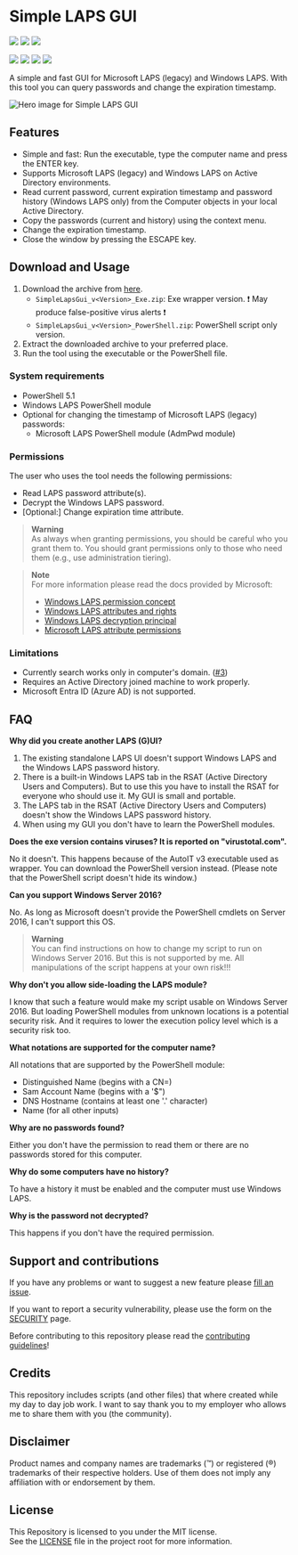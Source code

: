 # Simple LAPS GUI  

<!-- Name des Repositories muss immer klein geschrieben werden. -->
<a href="https://github.com/htcfreek/SimpleLapsGui/releases"><img src="https://img.shields.io/github/release/htcfreek/SimpleLapsGui?label=stable+release"/></a> <a href="https://github.com/htcfreek/SimpleLapsGui/releases/latest"><img src="https://img.shields.io/github/release/htcfreek/SimpleLapsGui?include_prereleases&label=latest+release"/></a> <a href="LICENSE.md"><img src="https://img.shields.io/github/license/htcfreek/SimpleLapsGui" /></a>

<a href="https://github.com/htcfreek/SimpleLapsGui/releases"><img src="https://img.shields.io/github/downloads/htcfreek/SimpleLapsGui/total?label=Downloads"/></a> <a href="https://github.com/htcfreek/SimpleLapsGui/stargazers"><img src="https://img.shields.io/github/stars/htcfreek/SimpleLapsGui" /></a> <a href="https://github.com/htcfreek/SimpleLapsGui/watchers"><img src="https://img.shields.io/github/watchers/htcfreek/SimpleLapsGui" /></a> <a href="https://github.com/htcfreek/SimpleLapsGui/network/members"><img src="https://img.shields.io/github/forks/htcfreek/SimpleLapsGui" /></a>

A simple and fast GUI for Microsoft LAPS (legacy) and Windows LAPS. With this tool you can query passwords and change the expiration timestamp.

![Hero image for Simple LAPS GUI](/images/github-social-preview.png)

## Features

- Simple and fast: Run the executable, type the computer name and press the ENTER key.
- Supports Microsoft LAPS (legacy) and Windows LAPS on Active Directory environments.
- Read current password, current expiration timestamp and password history (Windows LAPS only) from the Computer objects in your local Active Directory.
- Copy the passwords (current and history) using the context menu.
- Change the expiration timestamp.
- Close the window by pressing the ESCAPE key.


## Download and Usage

1. Download the archive from [here](http://github.com/htcfreek/SimpleLapsGui/releases).
   - `SimpleLapsGui_v<Version>_Exe.zip`: Exe wrapper version. :exclamation: May produce false-positive virus alerts :exclamation:
   - `SimpleLapsGui_v<Version>_PowerShell.zip`: PowerShell script only version.
2. Extract the downloaded archive to your preferred place.
3. Run the tool using the executable or the PowerShell file.

### System requirements
- PowerShell 5.1
- Windows LAPS PowerShell module
- Optional for changing the timestamp of Microsoft LAPS (legacy) passwords:
  - Microsoft LAPS PowerShell module (AdmPwd module)

### Permissions
The user who uses the tool needs the following permissions:
- Read LAPS password attribute(s).
- Decrypt the Windows LAPS password.
- [Optional:] Change expiration time attribute.

> **Warning**
> <br />As always when granting permissions, you should be careful who you grant them to. You should grant permissions only to those who need them (e.g., use administration tiering).

> **Note**
> <br />For more information please read the docs provided by Microsoft:
> - [Windows LAPS permission concept](https://learn.microsoft.com/en-us/windows-server/identity/laps/laps-concepts#user-group-permissions)
> - [Windows LAPS attributes and rights](https://learn.microsoft.com/en-us/windows-server/identity/laps/laps-technical-reference#extended-rights)
> - [Windows LAPS decryption principal](https://learn.microsoft.com/en-us/windows-server/identity/laps/laps-management-policy-settings#adpasswordencryptionprincipal)
> - [Microsoft LAPS attribute permissions](https://techcommunity.microsoft.com/t5/itops-talk-blog/step-by-step-guide-how-to-configure-microsoft-local/ba-p/2806185)

### Limitations
- Currently search works only in computer's domain. ([#3](https://github.com/htcfreek/SimpleLapsGui/issues/3))
- Requires an Active Directory joined machine to work properly.
- Microsoft Entra ID (Azure AD) is not supported.

## FAQ

**Why did you create another LAPS (G)UI?**

1. The existing standalone LAPS UI doesn't support Windows LAPS and the Windows LAPS password history.
2. There is a built-in Windows LAPS tab in the RSAT (Active Directory Users and Computers). But to use this you have to install the RSAT for everyone who should use it. My GUI is small and portable.
3. The LAPS tab in the RSAT (Active Directory Users and Computers) doesn't show the Windows LAPS password history.
4. When using my GUI you don't have to learn the PowerShell modules.

**Does the exe version contains viruses? It is reported on "virustotal.com".**

No it doesn't. This happens because of the AutoIT v3 executable used as wrapper. You can download the PowerShell version instead. (Please note that the PowerShell script doesn't hide its window.)

**Can you support Windows Server 2016?**

No. As long as Microsoft doesn't provide the PowerShell cmdlets on Server 2016, I can't support this OS.

> **Warning**
> <br />You can find instructions on how to change my script to run on Windows Server 2016. But this is not supported by me. All manipulations of the script happens at your own risk!!!

**Why don't you allow side-loading the LAPS module?**

I know that such a feature would make my script usable on Windows Server 2016. But loading PowerShell modules from unknown locations is a potential security risk. And it requires to lower the execution policy level which is a security risk too.

**What notations are supported for the computer name?**

All notations that are supported by the PowerShell module:

- Distinguished Name (begins with a CN=)
- Sam Account Name (begins with a '$")
- DNS Hostname (contains at least one '.' character)
- Name (for all other inputs)

<!--Source: https://learn.microsoft.com/de-de/powershell/module/laps/get-lapsadpassword?view=windowsserver2022-ps#-identity -->

**Why are no passwords found?**

Either you don't have the permission to read them or there are no passwords stored for this computer.

**Why do some computers have no history?**

To have a history it must be enabled and the computer must use Windows LAPS.

**Why is the password not decrypted?**

This happens if you don't have the required permission.

## Support and contributions

If you have any problems or want to suggest a new feature please [fill an issue](https://github.com/htcfreek/SimpleLapsGui/issues/new).

If you want to report a security vulnerability, please use the form on the [SECURITY](https://github.com/htcfreek/SimpleLapsGui/security) page.

Before contributing to this repository please read the [contributing guidelines](/CONTRIBUTING.md)!

## Credits

This repository includes scripts (and other files) that where created while my day to day job work. I want to say thank you to my employer who allows me to share them with you (the community).

## Disclaimer

Product names and company names are trademarks (™) or registered (®) trademarks of their respective holders. Use of them does not imply any affiliation with or endorsement by them.

## License

This Repository is licensed to you under the MIT license.<br />
See the [LICENSE](LICENSE.md) file in the project root for more information.
